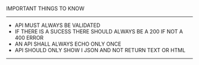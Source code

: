  IMPORTANT THINGS TO KNOW
______________________________________________________________________
- API MUST ALWAYS BE VALIDATED
- IF THERE IS A SUCESS THERE SHOULD ALWAYS BE A 200 IF NOT A 400 ERROR
- AN API SHALL ALWAYS ECHO ONLY ONCE
- API SHOULD ONLY SHOW I JSON AND NOT RETURN TEXT OR HTML
______________________________________________________________________

<!-- STEP 1 -->
<!-- Start up thunderklient and link it to the right document -->
<!-- You can then test it by putting "x" in the document -->

<!-- STEP 2 -->
<!-- Then go into thunderklient and see if it gives a 200 OK status -->

<!-- STEP 3 -->
<!-- You can start with opening a php tag -->
<!-- 
______________________________________________________________________

The wrong way to display the name in thunderklient is by just typing the name in the document.
You want it to respond with some info with json, displaying whatever name you can change in the klient.
______________________________________________________________________

-->

<!-- STEP 4 -->
<!-- You can then put in the field name to maybe "first_name" and the value to whatever the name is -->
<!-- Nothing is gonna pop up when you send the request -->

<!-- STEP 5 -->
<!-- Then you want it it equals some info (WHICH IS THE CORRECT WAY TO USE JSON) -->
<!-- You can put it in like this

<?php

$respond = ['info' => "Monica"];
echo json_encode($respond);

And it will show the name, which is kind of what we want. But what if you have to change the name?
That's correct, you want to use the fieldname called  "first_name" which you always can change the value of any name you wish! 

REMEMBER THIS! 
____________________________
echo json_encode($respond);
____________________________
You echo json_encode at last or it wont show in the thunderklient.
The reason you use json_encode is because you want it to return the text, with eitehr a suceccful or error json encoded string. 

If there is a sucess it will show the text info with the name you want.
it should show this if there is a sucess:

{
    'info': "Monica"
}

?>
-->

<!-- STEP 6 -->
<!-- 
You want to do something close to what you had done before, but add the fieldname "first_name" so you can change the name in the thunderklient to whatever name you wish.

REMEMBER TO CHECK IF THE METHOD IS EITHER A GET OR POST ON THUNDERKLIENT
If it is some information, that is sensitive you want it to be a GET methode.
In this case, you can just use a POST methode.

Also a reminder: the reason you echo is because you want to print a variable in json_encode
(in this case it's the $response)

<?php

//SUCCESS
$response = ['info' => "{$_POST['first_name']}"];
echo json_encode($response);

?>

-->

<!-- Remember to make sure the MAMP is connected to the right folder, or it won't work -->
